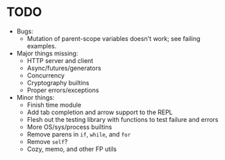 # TODO

* Bugs:
    * Mutation of parent-scope variables doesn't work; see failing examples.
* Major things missing:
    * HTTP server and client
    * Async/futures/generators
    * Concurrency
    * Cryptography builtins
    * Proper errors/exceptions
* Minor things:
    * Finish time module
    * Add tab completion and arrow support to the REPL
    * Flesh out the testing library with functions to test failure and errors
    * More OS/sys/process builtins
    * Remove parens in `if`, `while`, and `for`
    * Remove `self`?
    * Cozy, memo, and other FP utils
